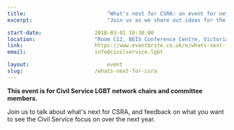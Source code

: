 ```yaml
---
title:  						"What's next for CSRA: an event for networks"
excerpt:	  					"Join us as we share out ideas for the future of the Civil Service Rainbow Alliance."

start-date:					2018-03-01 10:30:00
location: 					"Room C12, BEIS Conference Centre, Victoria Street, London"
link: 						https://www.eventbrite.co.uk/e/whats-next-for-csra-event-for-networks-tickets-42563082325
email: 						info@civilservice.lgbt

layout: 						event
slug:						/whats-next-for-csra
---
```


**This event is for Civil Service LGBT network chairs and committee members.**

Join us to talk about what's next for CSRA, and feedback on what you want to see the Civil Service focus on over the next year.